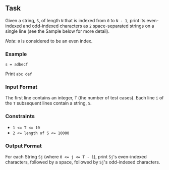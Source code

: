 ## Task
Given a string, `S`, of length `N` that is indexed from `0` to `N - 1`, print its even-indexed and odd-indexed characters as `2` space-separated strings on a single line (see the Sample below for more detail).

*Note*: `0` is considered to be an even index.

### Example
`s = adbecf`

Print `abc def`

### Input Format

The first line contains an integer, `T` (the number of test cases).
Each line `i` of the `T` subsequent lines contain a string, `S`.

### Constraints
- `1 <= T <= 10`
- `2 <= length of S <= 10000`

### Output Format

For each String `Sj` (where `0 <= j <= T - 1`), print `Sj`'s even-indexed characters, followed by a space, followed by `Sj`'s odd-indexed characters.